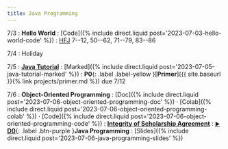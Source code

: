 ```yaml
---
title: Java Programming
---
```


7/3
: **Hello World**
  : [Code]({% include direct.liquid post='2023-07-03-hello-world-code' %})
: [HFJ](https://www.rcsdk12.org/cms/lib/NY01001156/Centricity/Domain/4951/Head_First_Java_Second_Edition.pdf) 7--12, 50--62, 71--79, 83--86

7/4
: Holiday

7/5
: [**Java Tutorial**](https://cse12x.github.io/java-tutorial/)
  : [Marked]({% include direct.liquid post='2023-07-05-java-tutorial-marked' %})
: **P0**{: .label .label-yellow }[**Primer**]({{ site.baseurl }}{% link projects/primer.md %}) due 7/12

7/6
: **Object-Oriented Programming**
  : [Doc]({% include direct.liquid post='2023-07-06-object-oriented-programming-doc' %}) &middot;
    [Colab]({% include direct.liquid post='2023-07-06-object-oriented-programming-colab' %}) &middot;
    [Code]({% include direct.liquid post='2023-07-06-object-oriented-programming-code' %})
: [**Integrity of Scholarship Agreement**](https://docs.google.com/forms/d/e/1FAIpQLSdsXF3h_G5HLwUKge20nzLCH4ovmzvax7qDOYb2GXAUi2_Kog/viewform?usp=sf_link)
: [**<small>▶</small> D0**](https://ucsd.zoom.us/rec/share/ZkL8Q6SRZOE6c5eZrnstrObGTDD2zlvXNn8I95Q6hOU_wPYybexkJWQyrPuvKaQd.ZBwE3s_qsCb8zeqN){: .label .btn-purple }**Java Programming**
  : [Slides]({% include direct.liquid post='2023-07-06-java-programming-slides' %})
